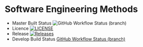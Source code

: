 # Software Engineering Methods
* Master Built Status ![GitHub Workflow Status (branch)](https://img.shields.io/github/actions/workflow/status/elliethenerd/sem/main.yml?branch=main)
* Licence [![LICENSE](https://img.shields.io/github/license/elliethenerd/sem.svg?style=flat-square)](https://github.com/elliethenerd/sem/blob/master/LICENSE)
* Release [![Releases](https://img.shields.io/github/release/elliethenerd/sem/all.svg?style=flat-square)](https://github.com/elliethenerd/sem/releases)
* Develop Build Status [GitHub Workflow Status (branch)](https://img.shields.io/github/actions/workflow/status/elliethenerd/sem/main.yml?branch=develop)